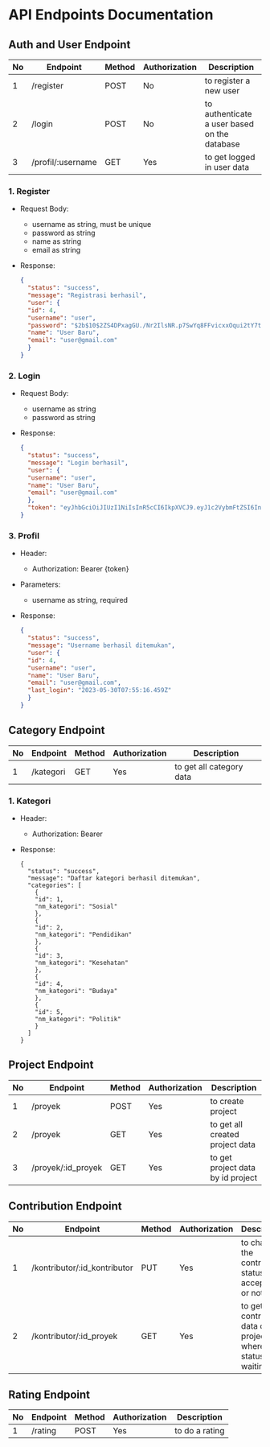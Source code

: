 # API Endpoints Documentation

## Auth and User Endpoint

|No| Endpoint          | Method | Authorization | Description                                  |
|---|------------------ | ------ | ----------- | -------------------------------------------- |
|1| /register         | POST   | No            | to register a new user                       |
|2| /login            | POST   | No            | to authenticate a user based on the database |
|3| /profil/:username | GET    | Yes           | to get logged in user data                   |

### 1. Register

- Request Body:
  - username as string, must be unique
  - password as string
  - name as string
  - email as string

- Response:
  ```JSON
  {
    "status": "success",
    "message": "Registrasi berhasil",
    "user": {
    "id": 4,
    "username": "user",
    "password": "$2b$10$2ZS4DPxagGU./Nr2IlsNR.p7SwYq8FFvicxxOqui2tY7tKmgtG/.W",
    "name": "User Baru",
    "email": "user@gmail.com"
    }
  }
  ```

### 2. Login

- Request Body:

  - username as string
  - password as string

- Response:
  ```JSON
  {
    "status": "success",
    "message": "Login berhasil",
    "user": {
    "username": "user",
    "name": "User Baru",
    "email": "user@gmail.com"
    },
    "token": "eyJhbGciOiJIUzI1NiIsInR5cCI6IkpXVCJ9.eyJ1c2VybmFtZSI6InVzZXIiLCJpYXQiOjE2ODU0MDgxMTYsImV4cCI6MTY4NTQxMTcxNn0.eRwhWf2DgSOgc-W4HeY1tbjyrOa82M24zowUsMs9aZQ"
  }
  ```

### 3. Profil

- Header:

  - Authorization: Bearer {token}

- Parameters:

  - username as string, required

- Response:
  ```JSON
  {
    "status": "success",
    "message": "Username berhasil ditemukan",
    "user": {
    "id": 4,
    "username": "user",
    "name": "User Baru",
    "email": "user@gmail.com",
    "last_login": "2023-05-30T07:55:16.459Z"
    }
  }
  ```

## Category Endpoint

|No| Endpoint  | Method | Authorization | Description              |
| --- |--------- | ------ | ----------- | ------------------------ |
| 1 |/kategori | GET    | Yes           | to get all category data |

### 1. Kategori

- Header:

  - Authorization: Bearer <token>

- Response:
  ```
  {
    "status": "success",
    "message": "Daftar kategori berhasil ditemukan",
    "categories": [
      {
      "id": 1,
      "nm_kategori": "Sosial"
      },
      {
      "id": 2,
      "nm_kategori": "Pendidikan"
      },
      {
      "id": 3,
      "nm_kategori": "Kesehatan"
      },
      {
      "id": 4,
      "nm_kategori": "Budaya"
      },
      {
      "id": 5,
      "nm_kategori": "Politik"
      }
    ]
  }
  ```

## Project Endpoint

|No| Endpoint           | Method | Authorization | Description                       |
|---| ------------------ | ------ | ---------- | --------------------------------- |
|1| /proyek            | POST   | Yes           | to create project                 |
|2| /proyek            | GET    | Yes           | to get all created project data   |
|3| /proyek/:id_proyek | GET    | Yes           | to get project data by id project |

## Contribution Endpoint

|No| Endpoint                     | Method | Authorization | Description                                                   |
|---| ---------------------------- | ------ | ------------- | ------------------------------------------------------------- |
| 1 | /kontributor/:id_kontributor | PUT    | Yes           | to change the contributor status to accepted or not by id     |
| 2 | /kontributor/:id_proyek      | GET    | Yes           | to get contributor data on the project where status = waiting |

## Rating Endpoint

|No| Endpoint | Method | Authorization | Description    |
|---| -------- | ------ | ------------- | -------------- |
| 1 | /rating  | POST   | Yes           | to do a rating |
